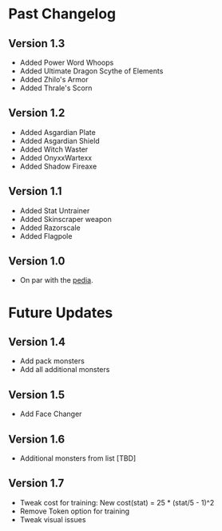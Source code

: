# Past Changelog
## Version 1.3
- Added Power Word Whoops
- Added Ultimate Dragon Scythe of Elements
- Added Zhilo's Armor
- Added Thrale's Scorn

## Version 1.2
- Added Asgardian Plate
- Added Asgardian Shield
- Added Witch Waster
- Added OnyxxWartexx
- Added Shadow Fireaxe

## Version 1.1
- Added Stat Untrainer
- Added Skinscraper weapon
- Added Razorscale
- Added Flagpole

## Version 1.0
- On par with the [pedia](http://zardwarsrevival.nfshost.com).

# Future Updates

## Version 1.4
- Add pack monsters
- Add all additional monsters

## Version 1.5
- Add Face Changer

## Version 1.6
- Additional monsters from list [TBD]

## Version 1.7
- Tweak cost for training: New cost(stat) = 25 * (stat/5 - 1)^2
- Remove Token option for training
- Tweak visual issues
